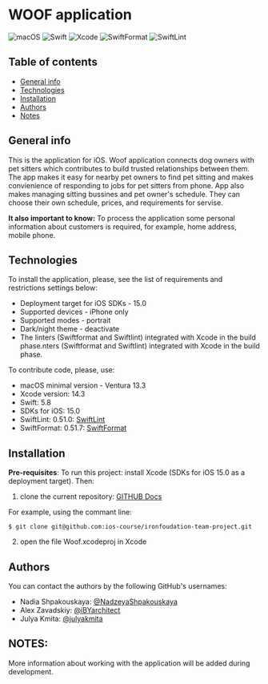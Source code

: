 # WOOF application 

![macOS](https://img.shields.io/badge/macOS-13.3.1+-blue) ![Swift](https://img.shields.io/badge/Swift-5.8-orange)  ![Xcode](https://img.shields.io/badge/Xcode-14.3-red) ![SwiftFormat](https://img.shields.io/badge/SwiftFormat-0.51.7-yellow) ![SwiftLint](https://img.shields.io/badge/SwiftLint-0.51.0-green)

## Table of contents
* [General info](#general-info)
* [Technologies](#technologies)
* [Installation](#installation)
* [Authors](#authors)
* [Notes](#notes)

## General info

This is the application for iOS.
Woof application connects dog owners with pet sitters which contributes to build trusted relationships between them. The app makes it easy for nearby pet owners to find pet sitting and makes convienience of responding to jobs for pet sitters from phone.
App also makes managing sitting bussines and pet owner's schedule. They can choose their own schedule, prices, and requirements for servise. 

**It also important to know:**
To process the application some personal information about customers is required, for example, home address, mobile phone.

## Technologies

To install the application, please, see the list of requirements and restrictions settings below:
 * Deployment target for iOS SDKs - 15.0
 * Supported devices - iPhone only
 * Supported modes - portrait
 * Dark/night theme - deactivate
 * The linters (Swiftformat and Swiftlint) integrated with Xcode in the build phase.nters (Swiftformat and Swiftlint) integrated with Xcode in the build phase.

To contribute code, please, use:
* macOS minimal version - Ventura 13.3
* Xcode version: 14.3
* Swift: 5.8
* SDKs for iOS: 15.0
* SwiftLint: 0.51.0: [SwiftLint](https://github.com/realm/SwiftLint)
* SwiftFormat: 0.51.7: [SwiftFormat](https://github.com/nicklockwood/SwiftFormat)

## Installation

**Pre-requisites**: 
To run this project: install Xcode (SDKs for iOS 15.0 as a deployment target).
Then:

1) clone the current repository:
[GITHUB Docs](https://docs.github.com/en/repositories/creating-and-managing-repositories/cloning-a-repository) 

For example, using the commant line:
```
$ git clone git@github.com:ios-course/ironfoudation-team-project.git
```

2) open the file Woof.xcodeproj in Xcode

## Authors

You can contact the authors by the following GitHub's usernames:

- Nadia Shpakouskaya: [@NadzeyaShpakouskaya](https://github.com/NadzeyaShpakouskaya)
- Alex Zavadskiy: [@iBYarchitect](https://github.com/iBYarchitect)
- Julya Kmita: [@julyakmita](https://github.com/julyakmita)

## NOTES:
More information about working with the application will be added during development.

